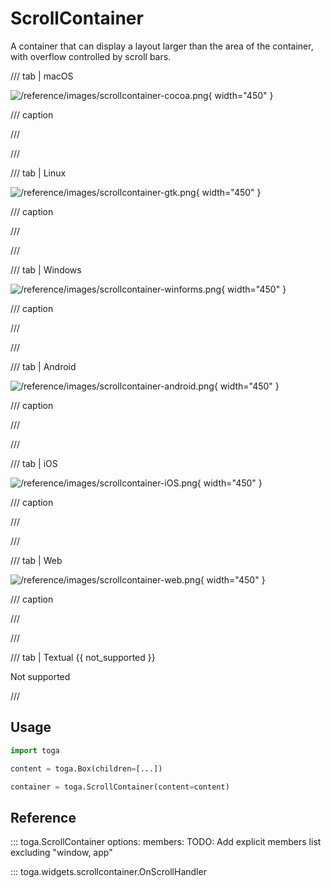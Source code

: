 # ScrollContainer

A container that can display a layout larger than the area of the
container, with overflow controlled by scroll bars.

/// tab | macOS

![/reference/images/scrollcontainer-cocoa.png](/reference/images/scrollcontainer-cocoa.png){ width="450" }

/// caption

///


<!-- TODO: Update alt text -->

///

/// tab | Linux

![/reference/images/scrollcontainer-gtk.png](/reference/images/scrollcontainer-gtk.png){ width="450" }

/// caption

///


<!-- TODO: Update alt text -->

///

/// tab | Windows

![/reference/images/scrollcontainer-winforms.png](/reference/images/scrollcontainer-winforms.png){ width="450" }

/// caption

///


<!-- TODO: Update alt text -->

///

/// tab | Android

![/reference/images/scrollcontainer-android.png](/reference/images/scrollcontainer-android.png){ width="450" }

/// caption

///


<!-- TODO: Update alt text -->

///

/// tab | iOS

![/reference/images/scrollcontainer-iOS.png](/reference/images/scrollcontainer-iOS.png){ width="450" }

/// caption

///


<!-- TODO: Update alt text -->

///

/// tab | Web

![/reference/images/scrollcontainer-web.png](/reference/images/scrollcontainer-web.png){ width="450" }

/// caption

///


<!-- TODO: Update alt text -->

///

/// tab | Textual {{ not_supported }}

Not supported

///

## Usage

```python
import toga

content = toga.Box(children=[...])

container = toga.ScrollContainer(content=content)
```

## Reference

::: toga.ScrollContainer
    options:
        members:
            TODO: Add explicit members list excluding "window, app"

::: toga.widgets.scrollcontainer.OnScrollHandler
